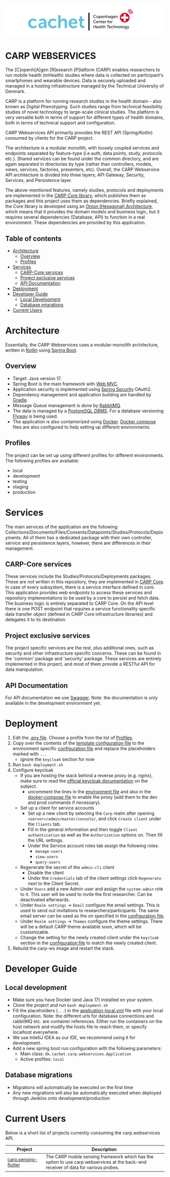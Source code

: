 ![CACHET](src/main/resources/image/cachet.png)

# CARP WEBSERVICES

The [C]openh[A]gen [R]esearch [P]latform (CARP) enables researchers to run mobile health (mHealth) studies where data is collected on participant's smartphones and wearable devices. Data is securely uploaded and managed in a hosting infrastructure managed by the Technical University of Denmark.

CARP is a platform for running research studies in the health domain – also known as Digital Phenotyping. Such studies range from technical feasibility studies of novel technology to large-scale clinical studies. The platform is very versatile both in terms of support for different types of health domains, both in terms of technical support and configuration.

CARP Webservices API primarily provides the REST API (Spring/Kotlin) consumed by clients for the CARP project.

The architecture is a modular monolith, with loosely coupled services and endpoints separated by feature-type (i.e auth, data points, study, protocols etc.). Shared services can be found under the common directory, and are again separated in directories by type (rather than controllers, models, views, services, factories, presenters, etc). Overall, the CARP Webservice API architecture is divided into three layers; API Gateway, Security, Services, and Persistence layer.

The above-mentioned features, namely studies, protocols and deployments are implemented in the [CARP Core library](https://github.com/cph-cachet/carp.core-kotlin), which publishes them as packages and this project uses them as dependencies. Briefly explained, the Core library is developed using an [Onion (Hexagonal) Architecture](https://en.wikipedia.org/wiki/Hexagonal_architecture_(software)), which means that it provides the domain models and business logic, but it requires several dependencies (Database, API) to function in a real environment. These dependencies are provided by this application.

## Table of contents

- [Architecture](#architecture)
  * [Overview](#overview)
  * [Profiles](#profiles)
- [Services](#services)
  * [CARP-Core services](#carp-core-services)
  * [Project exclusive services](#project-exclusive-services)
  * [API Documentation](#api-documentation)
- [Deployment](#deployment)
- [Developer Guide](#developer-guide)
  * [Local Development](#local-development)
  * [Database migrations](#database-migrations)
- [Current Users](#current-users)

# Architecture

Essentially, the CARP Webservices uses a modular-monolith architecture, written in [Kotlin](https://kotlinlang.org/) using [Spring Boot](https://spring.io/projects/spring-boot). 

## Overview

- Target: Java version 17.
- Spring Boot is the main framework with [Web MVC](https://docs.spring.io/spring-framework/docs/3.2.x/spring-framework-reference/html/mvc.html).
- Application security is implemented using [Spring Security](https://spring.io/projects/spring-security) OAuth2.
- Dependency management and application building are handled by [Gradle](https://gradle.org/).
- Message Queue management is done by [RabbitMQ](https://www.rabbitmq.com/). 
- The data is managed by a [PostgreSQL DBMS](https://www.postgresql.org/).  For a database versioning [Flyway](https://flywaydb.org/) is being used.
- The application is also containerized using [Docker](https://www.docker.com/). [Docker compose](https://docs.docker.com/compose/) files are also configured to help setting up different environments.

## Profiles

The project can be set up using different profiles for different environments. The following profiles are available:
- local
- development
- testing
- staging
- production

# Services

The main services of the application are the following: Collections/Documents/Files/Consents/Datapoints/Studies/Protocols/Deployments. All of them has a dedicated package with their own controller, service and persistence layers, however, there are differences in their management.

## CARP-Core services

These services include the Studies/Protocols/Deployments packages. These are not written in this repository, they are implemented in [CARP Core](https://github.com/cph-cachet/carp.core-kotlin). In case of every subsystem, there is a service interface defined in core. This application provides web endpoints to access these services and repository implementations to be used by a core to persist and fetch data. The business logic is entirely separated to CARP Core. On the API level there is one POST endpoint that requires a service functionality specific data transfer object (defined in CARP Core infrastructure libraries) and delegates it to its destination.

## Project exclusive services

The project specific services are the rest, plus additional ones, such as security and other infrastructure specific concerns. These can be found in the 'common' package and 'security' package. These services are entirely implemented in this project, and most of them provide a RESTful API for data manipulation.

## API Documentation

For API documentation we use [Swagger](https://cans.cachet.dk/dev/swagger-ui/index.html). Note: the documentation is only available in the development environment yet.

# Deployment

1. Edit the [.env file](deployment/.env). Choose a profile from the list of [Profiles](#profiles).
2. Copy over the contents of the [template configuration file](src/main/resources/config/application-local.yml) to the environment specific [configuration file](src/main/resources/config) and replace the placeholders marked with `...`
   - ignore the `keycloak` section for now
3. Run `bash deployment.sh`
4. Configure keycloak
   - If you are hosting the stack behind a reverse proxy (e.g. nginx), make sure to read the [official keycloak documentation](https://www.keycloak.org/docs/latest/server_installation/#_setting-up-a-load-balancer-or-proxy) on the subject.
     - uncomment the lines in the [environment file](deployment/.env) and also in the [docker-compose file](docker-compose.yml) to enable the proxy (add them to the dev and prod commands if necessary).
   - Set up a client for service accounts
     - Set up a new client by selecting the `Carp` realm after opening `<server>/admin/master/console/`, and click `Create client` under the `Clients` tab.
     - Fill in the general information and then toggle `Client authentication` as well as the `Authorization` options on. Then fill the URL settings.
     - Under the Service account roles tab assign the following roles:
       - `manage-users`
       - `view-users`
       - `query-users`
   - Regenerate the secret of the `admin-cli` client
     - Disable the client
     - Under the `Credentials` tab of the client settings click `Regenerate` next to the Client Secret.
   - Under `Users` add a new Admin user and assign the `system-admin` role to it. This user will be used to invite the first researcher. Can be deactivated afterwards.
   - Under `Realm settings` -> `Email` configure the email settings. This is used to send out invitations to researchers/participants. The same email server can be used as the on specified in the [configuration file](src/main/resources/config/application-local.yml).
   - Under `Realm settings` -> `Themes` configure the theme settings. There will be a default CARP theme available soon, which will be customizable.
   - Change the setting for the newly created client under the `keycloak` section in the [configuration file](src/main/resources/config/application-local.yml) to match the newly created client.
5. Rebuild the carp-ws image and restart the stack.

# Developer Guide 

## Local development 
  
- Make sure you have Docker (and Java 17) installed on your system.
- Clone the project and run `bash deployment.sh`
- Fill the placeholders (`...`) in the [application-local.yml](src/main/resources/config/application-local.yml) file with your local configuration. Note: the different urls for database connections and rabbitMQ etc. are container references. Either run the containers on the host network and modify the hosts file to reach them, or specify localhost everywhere.
- We use IntelliJ IDEA as our IDE, we recommend using it for development.
- Add a new spring boot run configuration with the following parameters:
  - Main class: `dk.cachet.carp.webservices.Application`
  - Active profiles: `local`

## Database migrations

- Migrations will automatically be executed on the first time
- Any new migrations will also be automatically executed when deployed through Jenkins onto development/production

# Current Users

Below is a short list of projects currently consuming the carp.webservices API.

| Project                                                                    | Description                                                                                                                         |
|----------------------------------------------------------------------------|-------------------------------------------------------------------------------------------------------------------------------------|
| [carp.sensing-flutter](https://github.com/cph-cachet/carp.sensing-flutter) | The CARP mobile sensing framework which has the option to use carp.webservices at the back-end receiver of data for various probes. |
